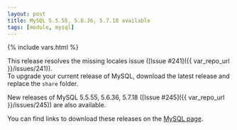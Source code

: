 ```yaml
---
layout: post
title: MySQL 5.5.55, 5.6.36, 5.7.18 available
tags: [module, mysql]
---
```

{% include vars.html %}

This release resolves the missing locales issue ([Issue #241]({{ var_repo_url }}/issues/241)).<br />
To upgrade your current release of MySQL, download the latest release and replace the `share` folder.

New releases of MySQL 5.5.55, 5.6.36, 5.7.18 ([Issue #245]({{ var_repo_url }}/issues/245)) are also available.

You can find links to download these releases on the [MySQL page](/bins/mysql).